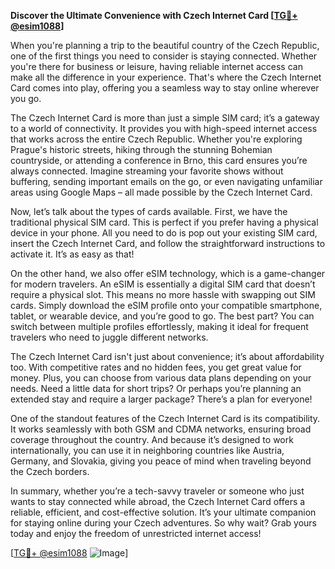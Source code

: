 **Discover the Ultimate Convenience with Czech Internet Card [[TG💪+ @esim1088](https://t.me/s/esim1088)]**

When you're planning a trip to the beautiful country of the Czech Republic, one of the first things you need to consider is staying connected. Whether you're there for business or leisure, having reliable internet access can make all the difference in your experience. That's where the Czech Internet Card comes into play, offering you a seamless way to stay online wherever you go.

The Czech Internet Card is more than just a simple SIM card; it’s a gateway to a world of connectivity. It provides you with high-speed internet access that works across the entire Czech Republic. Whether you're exploring Prague's historic streets, hiking through the stunning Bohemian countryside, or attending a conference in Brno, this card ensures you’re always connected. Imagine streaming your favorite shows without buffering, sending important emails on the go, or even navigating unfamiliar areas using Google Maps – all made possible by the Czech Internet Card.

Now, let’s talk about the types of cards available. First, we have the traditional physical SIM card. This is perfect if you prefer having a physical device in your phone. All you need to do is pop out your existing SIM card, insert the Czech Internet Card, and follow the straightforward instructions to activate it. It’s as easy as that! 

On the other hand, we also offer eSIM technology, which is a game-changer for modern travelers. An eSIM is essentially a digital SIM card that doesn’t require a physical slot. This means no more hassle with swapping out SIM cards. Simply download the eSIM profile onto your compatible smartphone, tablet, or wearable device, and you’re good to go. The best part? You can switch between multiple profiles effortlessly, making it ideal for frequent travelers who need to juggle different networks.

The Czech Internet Card isn't just about convenience; it’s about affordability too. With competitive rates and no hidden fees, you get great value for money. Plus, you can choose from various data plans depending on your needs. Need a little data for short trips? Or perhaps you’re planning an extended stay and require a larger package? There’s a plan for everyone!

One of the standout features of the Czech Internet Card is its compatibility. It works seamlessly with both GSM and CDMA networks, ensuring broad coverage throughout the country. And because it’s designed to work internationally, you can use it in neighboring countries like Austria, Germany, and Slovakia, giving you peace of mind when traveling beyond the Czech borders.

In summary, whether you’re a tech-savvy traveler or someone who just wants to stay connected while abroad, the Czech Internet Card offers a reliable, efficient, and cost-effective solution. It’s your ultimate companion for staying online during your Czech adventures. So why wait? Grab yours today and enjoy the freedom of unrestricted internet access!

[[TG💪+ @esim1088](https://t.me/s/esim1088) ![Image](https://i.postimg.cc/Y0z9fWf4/image.png)]